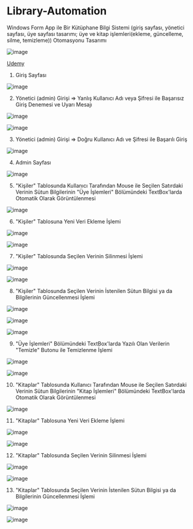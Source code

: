 # Library-Automation
Windows Form App ile Bir Kütüphane Bilgi Sistemi (giriş sayfası, yönetici sayfası, üye sayfası tasarımı; üye ve kitap işlemleri(ekleme, güncelleme, silme, temizleme)) Otomasyonu Tasarımı

![image](https://github.com/aliylmztr/MiniATM/assets/123991935/3fa5e9fc-1204-4dc2-909d-299d60362699)

<a href="https://www.udemy.com/">Udemy </a>

1. Giriş Sayfası

![image](https://github.com/aliylmztr/Library-Automation/assets/123991935/c97f8572-0383-4d15-932a-c56a8bd622fa)

2. Yönetici (admin) Girişi => Yanlış Kullanıcı Adı veya Şifresi ile Başarısız Giriş Denemesi ve Uyarı Mesajı

![image](https://github.com/aliylmztr/Library-Automation/assets/123991935/735cbef9-718a-4a3b-ad88-68c3142884dc)

![image](https://github.com/aliylmztr/Library-Automation/assets/123991935/81986742-979f-420f-84e6-f10d0814fc0f)

3. Yönetici (admin) Girişi => Doğru Kullanıcı Adı ve Şifresi ile Başarılı Giriş

![image](https://github.com/aliylmztr/Library-Automation/assets/123991935/2e3f767f-5434-4652-bdc7-4fdab7e550ba)

4. Admin Sayfası

![image](https://github.com/aliylmztr/Library-Automation/assets/123991935/f93e2473-1b1f-4a86-b5bd-f42449ebab0a)

5. "Kişiler" Tablosunda Kullanıcı Tarafından Mouse ile Seçilen Satırdaki Verinin Sütun Bilgilerinin "Üye İşlemleri" Bölümündeki TextBox'larda Otomatik Olarak Görüntülenmesi

![image](https://github.com/aliylmztr/Library-Automation/assets/123991935/79aea582-3daf-4ff0-bb8d-cdf38f83feb5)

6. "Kişiler" Tablosuna Yeni Veri Ekleme İşlemi

![image](https://github.com/aliylmztr/Library-Automation/assets/123991935/24336ed7-c36f-4a64-90d4-d927bcb70536)

![image](https://github.com/aliylmztr/Library-Automation/assets/123991935/ed33040b-e591-44ac-99a4-3bfbc65a2c0b)

7. "Kişiler" Tablosunda Seçilen Verinin Silinmesi İşlemi

![image](https://github.com/aliylmztr/Library-Automation/assets/123991935/7cbafb56-f29a-47b3-8f67-ebfc47207c5e)

![image](https://github.com/aliylmztr/Library-Automation/assets/123991935/5e961daa-9c5f-4f43-9ea2-0ba366de5124)

8. "Kişiler" Tablosunda Seçilen Verinin İstenilen Sütun Bilgisi ya da Bilgilerinin Güncellenmesi İşlemi

![image](https://github.com/aliylmztr/Library-Automation/assets/123991935/51a93a78-e916-40e9-a651-01a30e1b620d)

![image](https://github.com/aliylmztr/Library-Automation/assets/123991935/eebfc01a-6a84-4b80-9c15-db7eef939529)

![image](https://github.com/aliylmztr/Library-Automation/assets/123991935/6f0dda19-7da0-43b4-8457-e8d3f0d4b4f2)

9. "Üye İşlemleri" Bölümündeki TextBox'larda Yazılı Olan Verilerin "Temizle" Butonu ile Temizlenme İşlemi

![image](https://github.com/aliylmztr/Library-Automation/assets/123991935/32a4a4e9-9516-487a-887d-306706a729ca)

![image](https://github.com/aliylmztr/Library-Automation/assets/123991935/829ff9a0-c260-4483-b8ce-3b07f879a72d)

10. "Kitaplar" Tablosunda Kullanıcı Tarafından Mouse ile Seçilen Satırdaki Verinin Sütun Bilgilerinin "Kitap İşlemleri" Bölümündeki TextBox'larda Otomatik Olarak Görüntülenmesi

![image](https://github.com/aliylmztr/Library-Automation/assets/123991935/9c612e79-ced8-4fb5-a371-755b4f46242b)

11. "Kitaplar" Tablosuna Yeni Veri Ekleme İşlemi

![image](https://github.com/aliylmztr/Library-Automation/assets/123991935/983c6045-2a08-427d-a304-6ce9b5f75107)

![image](https://github.com/aliylmztr/Library-Automation/assets/123991935/6c00023b-4559-4924-8784-02cc163e0c3f)

12. "Kitaplar" Tablosunda Seçilen Verinin Silinmesi İşlemi

![image](https://github.com/aliylmztr/Library-Automation/assets/123991935/ce4c7922-a514-4e01-b029-0aeb186a3690)

![image](https://github.com/aliylmztr/Library-Automation/assets/123991935/d5819a2d-3a6e-4d6e-bd8a-f7a3f80ac103)

13. "Kitaplar" Tablosunda Seçilen Verinin İstenilen Sütun Bilgisi ya da Bilgilerinin Güncellenmesi İşlemi

![image](https://github.com/aliylmztr/Library-Automation/assets/123991935/a3e34216-37ea-4259-b985-6fb36e5cc693)

![image](https://github.com/aliylmztr/Library-Automation/assets/123991935/e3d0bfac-1848-42b9-943c-151423089165)


